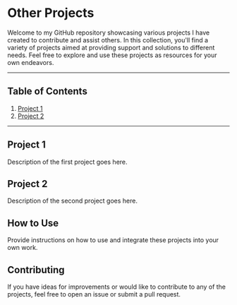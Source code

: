 # Other Projects

Welcome to my GitHub repository showcasing various projects I have created to contribute and assist others. In this collection, you'll find a variety of projects aimed at providing support and solutions to different needs. Feel free to explore and use these projects as resources for your own endeavors.

<hr>

## Table of Contents

1. [Project 1](#project-1)
2. [Project 2](#project-2)

<hr>

## Project 1

Description of the first project goes here.

## Project 2

Description of the second project goes here.


## How to Use

Provide instructions on how to use and integrate these projects into your own work.

## Contributing

If you have ideas for improvements or would like to contribute to any of the projects, feel free to open an issue or submit a pull request.
